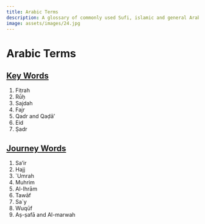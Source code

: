 ```yaml
---
title: Arabic Terms
description: A glossary of commonly used Sufi, islamic and general Arabic terms across this website
image: assets/images/24.jpg
---
```


# Arabic Terms

## [Key Words](./key-words)

1. Fiṭrah
2. Rūḥ
3. Sajdah
4. Fajr
5. Qadr and Qaḍā’
6. Eid
7. Ṣadr

## [Journey Words](./journey-words)

1. Sa’ir
2. Hajj
3. `Umrah
4. Muhrim
5. Al-Ihrām
6. Tawāf
7. Sa\`y
8. Wuqūf
9. Aṣ-ṣafā and Al-marwah
